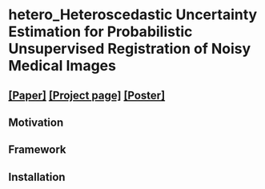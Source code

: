 # hetero_Heteroscedastic Uncertainty Estimation for Probabilistic Unsupervised Registration of Noisy Medical Images

## [[Paper]](https://arxiv.org/abs/2312.00836) [[Project page]](https://voldemort108x.github.io/hetero_uncertainty/) [[Poster]](assets/ECCV%202024%20Poster.pdf)

## Motivation

## Framework

## Installation

## 